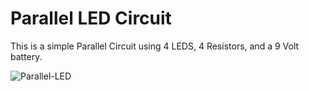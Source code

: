 # Parallel LED Circuit
This is a simple Parallel Circuit using 4 LEDS, 4 Resistors, and a 9 Volt battery.

![Parallel-LED](https://github.com/user-attachments/assets/b10980d9-6426-4b2c-b946-7c75ab4057a1)
